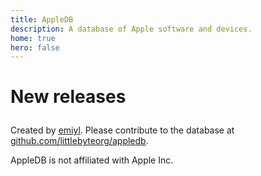 ```yaml
---
title: AppleDB
description: A database of Apple software and devices.
home: true
hero: false
---
```


<homeTitle/>

<homeDeviceTypeItemWrapper/>
<homeRecentDeviceCardWrapper/>
<!--<homeOsTypeCardWrapper/>-->

<div style="margin-bottom: 1em;"/>

<h1 style="margin-bottom: 1em;">New releases</h1>

<latestVersion/>

Created by [emiyl](https://twitter.com/emiyl0). Please contribute to the database at [github.com/littlebyteorg/appledb](https://github.com/littlebyteorg/appledb).

AppleDB is not affiliated with Apple Inc.
